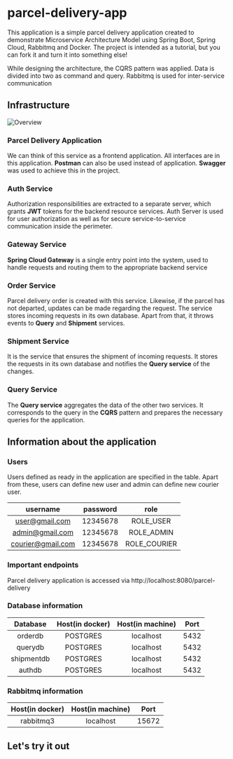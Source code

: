 # parcel-delivery-app


This application is a simple parcel delivery application created to demonstrate Microservice Architecture Model using Spring Boot, Spring Cloud, Rabbitmq and Docker. The project is intended as a tutorial, but you can fork it and turn it into something else!

While designing the architecture, the CQRS pattern was applied. Data is divided into two as command and query. Rabbitmq is used for inter-service communication

## Infrastructure


![Overview](https://user-images.githubusercontent.com/2388153/172662404-aba35f43-6f9f-46c0-bace-28f7610a2ed1.png)

### Parcel Delivery Application
We can think of this service as a frontend application. All interfaces are in this application. **Postman** can also be used instead of application. **Swagger** was used to achieve this in the project.

### Auth Service
Authorization responsibilities are extracted to a separate server, which grants **JWT** tokens for the backend resource services. Auth Server is used for user authorization as well as for secure service-to-service communication inside the perimeter.

### Gateway Service
**Spring Cloud Gateway** is a single entry point into the system, used to handle requests and routing them to the appropriate backend service 

### Order Service
Parcel delivery order is created with this service. Likewise, if the parcel has not departed, updates can be made regarding the request. The service stores incoming requests in its own database. Apart from that, it throws events to **Query** and **Shipment** services.

### Shipment Service
It is the service that ensures the shipment of incoming requests. It stores the requests in its own database and notifies the **Query service** of the changes.

### Query Service
The **Query service** aggregates the data of the other two services. It corresponds to the query in the **CQRS** pattern and prepares the necessary queries for the application.



## Information about the application

### Users
Users defined as ready in the application are specified in the table. Apart from these, users can define new user and admin can define new courier user.

| username | password |  role |
| :---: | :---: | :---: | 
| user@gmail.com | 12345678 | ROLE_USER | 
| admin@gmail.com | 12345678 | ROLE_ADMIN |  
| courier@gmail.com | 12345678 | ROLE_COURIER |  


### Important endpoints
Parcel delivery application is accessed via http://localhost:8080/parcel-delivery 

### Database information
| Database | Host(in docker) | Host(in machine) |  Port |
| :---: | :---: | :---: | :---: |  
| orderdb | POSTGRES | localhost | 5432 | 
| querydb | POSTGRES | localhost | 5432 |  
| shipmentdb | POSTGRES | localhost | 5432 | 
| authdb | POSTGRES | localhost | 5432 | 

### Rabbitmq information
Host(in docker) | Host(in machine) |  Port |
| :---: | :---: | :---: |  
| rabbitmq3 | localhost | 15672 | 


## Let's try it out

